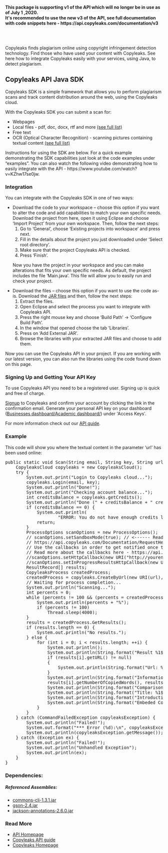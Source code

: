 <p>
	<b>This package is supporting v1 of the API which will no longer be in use as of July 1 ,2020.
		<br>
		It's recommended to use the new v3 of the API, see full documentation with code snippets here - https://api.copyleaks.com/documentation/v3
</b></p>
<br>
<br>
<p>Copyleaks finds plagiarism online using copyright infringement detection technology. Find those who have used your content with Copyleaks. See here how to integrate Copyleaks easily with your services, using Java, to detect plagiarism.</p>
<h2>Copyleaks API Java SDK</h2>
<p>
Copyleaks SDK is a simple framework that allows you to perform plagiarism scans and track content distribution around the web, using the Copyleaks cloud.
</p>
<p>
With the Copyleaks SDK you can submit a scan for:  
<ul>
<li>Webpages</li>
<li>Local files - pdf, doc, docx, rtf and more <a href="https://api.copyleaks.com/GeneralDocumentation/TechnicalSpecifications#supportedfiletypes">(see full list)</a></li>
<li>Free text</li>
<li>OCR (Optical Character Recognition) - scanning pictures containing textual content <a href="https://api.copyleaks.com/GeneralDocumentation/TechnicalSpecifications#supportedfiletypes">(see full list)</a></li>
</ul>
Instructions for using the SDK are below. For a quick example demonstrating the SDK capabilities just look at the code examples under “examples”.  You can also watch the following video demonstrating how to easily integrate with the API - https://www.youtube.com/watch?v=KZhw17se0jw. 
</p>
</ol>
<h3>Integration</h3>
<p>You can integrate with the Copyleaks SDK in one of two ways:<p/>
<ul>
<li>Download the code to your workspace – choose this option if you want to alter the code and add capabilities to match your own specific needs. Download the project from here, open it using Eclipse and choose ‘Import Project’ from your own workspace. Then, follow the next steps:
<ol>
<li>Go to ‘General’, choose ‘Existing projects into workspace’ and press next.</li>
<li>Fill in the details about the project you just downloaded under ‘Select root directory’.</li>
<li>Make sure that the project Copyleaks API is checked.</li>
<li>Press ‘Finish’.</li>
</ol>
<p>Now you have the project in your workspace and you can make alterations that fits your own specific needs. As default, the project includes the file ‘Main.java’. This file will allow you to easily run and check your project.</p></li>

<li>Download the 
	files – choose this option if you want to use the code as-is. Download the <a href="https://github.com/Copyleaks/Java-Plagiarism-Checker/raw/master/copyleaks_api.jar">JAR files</a> and then, follow the next steps:
<ol>
<li>Extract the files.</li>
<li>Open Eclipse and select the process you want to integrate with Copyleaks API.</li>
<li>Press the right mouse key and choose ‘Build Path’ -> ‘Configure Build Path’.</li>
<li>In the window that opened choose the tab ‘Libraries’.</li>
<li>Press on ‘Add External JAR’.</li>
<li>Browse the libraries with your extracted JAR files and choose to add them.</li>
</ol>
</li>
</ul>
<p>Now you can use the Copyleaks API in your project. If you are working with our latest version, you can also run the libraries using the code found down on this page.</p>
<h3>Signing Up and Getting Your API Key</h3>
 <p>To use Copyleaks API you need to be a registered user. Signing up is quick and free of charge.</p>
 <p><a href="https://copyleaks.com/account/register">Signup</a> to Copyleaks and confirm your account by clicking the link in the confirmation email. Generate your personal API key on your dashboard (<a href="https://api.copyleaks.com/businessesapi">Businesses dashboard/</a><a href="https://api.copyleaks.com/academicapi">Academic dashboard/</a>) under 'Access Keys'. </p>
 <p>For more information check out our <a href="https://api.copyleaks.com/Guides/HowToUse">API guide</a>.</p>
<h3>Example</h3>
<p>This code will show you where the textual content in the parameter ‘url’ has been used online:</p>
<pre>
public static void Scan(String email, String key, String url) {
	CopyleaksCloud copyleaks = new CopyleaksCloud();
	try {
		System.out.print("Login to Copyleaks cloud...");
		copyleaks.Login(email, key);
		System.out.println("Done!");
		System.out.print("Checking account balance...");
		int creditsBalance = copyleaks.getCredits();
		System.out.println("Done (" + creditsBalance + " credits)!");
		if (creditsBalance == 0) {
			System.out.println(
					"ERROR: You do not have enough credits left in your account to proceed with this scan! 							(current credit balance = "+ creditsBalance + ")");
			return;
		}
		ProcessOptions scanOptions = new ProcessOptions();
		// scanOptions.setSandboxMode(true); // <------ Read more @
		// https://api.copyleaks.com/Documentation/RequestHeaders#sandbox-mode
		// Use the callbacks in order to get notified once the scan results are ready
		// Read more about the callbacks here - https://api.copyleaks.com/GeneralDocumentation/RequestHeaders#http-callbacks
		//scanOptions.setHttpCallback(new URI("http://yourendpoint.com?pid={PID}"));
		//scanOptions.setInProgressResultsHttpCallback(new URI("http://yourendpoint.com?pid={PID}"));
		ResultRecord[] results;
		CopyleaksProcess createdProcess;
		createdProcess = copyleaks.CreateByUrl(new URI(url), scanOptions);
		// Waiting for process completion...
		System.out.println("Scanning...");
		int percents = 0;
		while (percents != 100 && (percents = createdProcess.getCurrentProgress()) <= 100) {
			System.out.println(percents + "%");
			if (percents != 100)
				Thread.sleep(4000);
		}
		results = createdProcess.GetResults();
		if (results.length == 0) {
			System.out.println("No results.");
		} else {
			for (int i = 0; i < results.length; ++i) {
				System.out.println();
				System.out.println(String.format("Result %1$s:", i + 1));
				if (results[i].getURL() != null)
				{
					System.out.println(String.format("Url: %1$s", results[i].getURL()));
				}
				System.out.println(String.format("Information: %1$s copied words (%2$s%%)",
				results[i].getNumberOfCopiedWords(), results[i].getPercents()));
				System.out.println(String.format("Comparison Report: %1$s", results[i].getComparisonReport()));
				System.out.println(String.format("Title: %1$s", results[i].getTitle()));
				System.out.println(String.format("Introduction: %1$s", results[i].getIntroduction()));
				System.out.println(String.format("Embeded Comparison: %1$s",results[i].getEmbededComparison()));
			}
		}
	} catch (CommandFailedException copyleaksException) {
		System.out.println("Failed!");
		System.out.format("*** Error (%d):\n", copyleaksException.getCopyleaksErrorCode());
		System.out.println(copyleaksException.getMessage());
	} catch (Exception ex) {
		System.out.println("Failed!");
		System.out.println("Unhandled Exception");
		System.out.println(ex);
	}
}
</pre>
<h3>Dependencies:</h3>
<h5>Referenced Assemblies:</h5>
<ul>
<li><a href="https://commons.apache.org/proper/commons-cli/">commons-cli-1.3.1.jar</a></li>
<li><a href="https://github.com/google/gson">gson-2.4.jar</a></li>
<li><a href="https://github.com/FasterXML/jackson-annotations">jackson-annotations-2.6.0.jar</a></li>
</ul>

<h3>Read More</h3>
<ul>
<li><a href="https://api.copyleaks.com/">API Homepage</a></li>
<li><a href="https://api.copyleaks.com/Guides/HowToUse">Copyleaks API guide</a></li>
<li><a href="https://copyleaks.com/">Copyleaks Homepage</a></li>
</ul>
